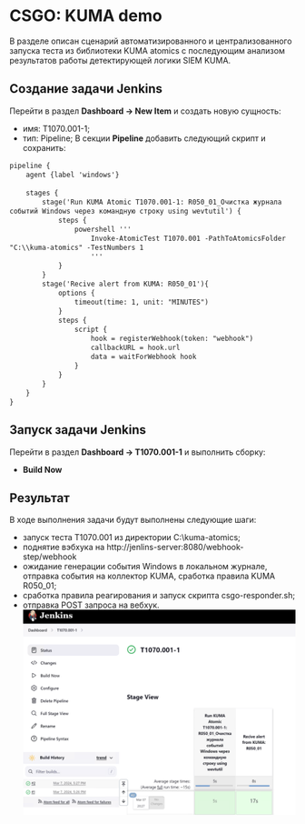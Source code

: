 # CSGO: KUMA demo
В разделе описан сценарий автоматизированного и централизованного запуска теста из библиотеки KUMA atomics с последующим анализом результатов работы детектирующей логики SIEM KUMA.
## Создание задачи Jenkins
Перейти в раздел **Dashboard -> New Item** и создать новую сущность:
- имя: T1070.001-1;
- тип: Pipeline;
В секции **Pipeline** добавить следующий скрипт и сохранить:
```
pipeline {
    agent {label 'windows'}

    stages {
        stage('Run KUMA Atomic T1070.001-1: R050_01_Очистка журнала событий Windows через командную строку using wevtutil') {
            steps {
                powershell '''
					Invoke-AtomicTest T1070.001 -PathToAtomicsFolder "C:\\kuma-atomics" -TestNumbers 1
					'''
            }
        }
        stage('Recive alert from KUMA: R050_01'){
            options {
                timeout(time: 1, unit: "MINUTES")
            }
            steps {
                script {
                    hook = registerWebhook(token: "webhook")
                    callbackURL = hook.url
                    data = waitForWebhook hook
                }
            }
        }
    }
}
```
## Запуск задачи Jenkins
Перейти в раздел **Dashboard -> T1070.001-1** и выполнить сборку:
- **Build Now**
## Результат
В ходе выполнения задачи будут выполнены следующие шаги:
- запуск теста T1070.001 из директории C:\\kuma-atomics;
- поднятие вэбхука на http://jenlins-server:8080/webhook-step/webhook
- ожидание генерации события Windows в локальном журнале, отправка события на коллектор KUMA, сработка правила KUMA R050_01;
- сработка правила реагирования и запуск скрипта csgo-responder.sh;
- отправка POST запроса на вебхук.
![](img/demo-001.png)

